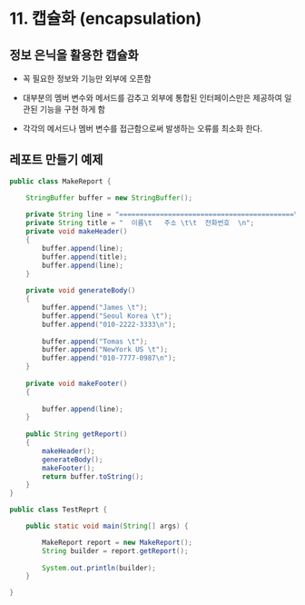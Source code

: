 # 11. 캡슐화 (encapsulation)

## 정보 은닉을 활용한 캡슐화

- 꼭 필요한 정보와 기능만 외부에 오픈함

- 대부분의 멤버 변수와 메서드를 감추고 외부에 통합된 인터페이스만은 제공하여 일관된 기능을 구현 하게 함

- 각각의 메서드나 멤버 변수를 접근함으로써 발생하는 오류를 최소화 한다.

## 레포트 만들기 예제

``` java
public class MakeReport {

	StringBuffer buffer = new StringBuffer();
	
	private String line = "===========================================\n";
	private String title = "  이름\t   주소 \t\t  전화번호  \n";
	private void makeHeader()
	{
		buffer.append(line);
		buffer.append(title);
		buffer.append(line);
	}
	
	private void generateBody()
	{
		buffer.append("James \t");
		buffer.append("Seoul Korea \t");
		buffer.append("010-2222-3333\n");
		
		buffer.append("Tomas \t");
		buffer.append("NewYork US \t");
		buffer.append("010-7777-0987\n");
	}
	
	private void makeFooter()
	{
		
		buffer.append(line);
	}
	
	public String getReport()
	{
		makeHeader();
		generateBody();
		makeFooter();
		return buffer.toString();
	}
}
```

``` java
public class TestReprt {

	public static void main(String[] args) {

		MakeReport report = new MakeReport();
		String builder = report.getReport();
		
		System.out.println(builder);
	}

}
```
